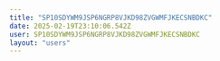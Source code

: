 ```yaml
---
title: "SP10SDYWM9JSP6NGRP8VJKD98ZVGWMFJKECSNBDKC"
date: 2025-02-19T23:10:06.542Z
user: SP10SDYWM9JSP6NGRP8VJKD98ZVGWMFJKECSNBDKC
layout: "users"
---
```

    